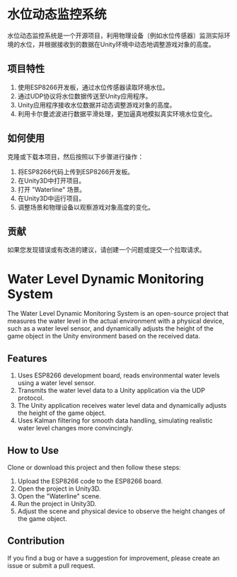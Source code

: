 # 水位动态监控系统

水位动态监控系统是一个开源项目，利用物理设备（例如水位传感器）监测实际环境的水位，并根据接收到的数据在Unity环境中动态地调整游戏对象的高度。

## 项目特性

1. 使用ESP8266开发板，通过水位传感器读取环境水位。
2. 通过UDP协议将水位数据传送至Unity应用程序。
3. Unity应用程序接收水位数据并动态调整游戏对象的高度。
4. 利用卡尔曼滤波进行数据平滑处理，更加逼真地模拟真实环境水位变化。

## 如何使用

克隆或下载本项目，然后按照以下步骤进行操作：

1. 将ESP8266代码上传到ESP8266开发板。
2. 在Unity3D中打开项目。
3. 打开 "Waterline" 场景。
4. 在Unity3D中运行项目。
5. 调整场景和物理设备以观察游戏对象高度的变化。

## 贡献

如果您发现错误或有改进的建议，请创建一个问题或提交一个拉取请求。

# Water Level Dynamic Monitoring System

The Water Level Dynamic Monitoring System is an open-source project that measures the water level in the actual environment with a physical device, such as a water level sensor, and dynamically adjusts the height of the game object in the Unity environment based on the received data.

## Features

1. Uses ESP8266 development board, reads environmental water levels using a water level sensor.
2. Transmits the water level data to a Unity application via the UDP protocol.
3. The Unity application receives water level data and dynamically adjusts the height of the game object.
4. Uses Kalman filtering for smooth data handling, simulating realistic water level changes more convincingly.

## How to Use

Clone or download this project and then follow these steps:

1. Upload the ESP8266 code to the ESP8266 board.
2. Open the project in Unity3D.
3. Open the "Waterline" scene.
4. Run the project in Unity3D.
5. Adjust the scene and physical device to observe the height changes of the game object.

## Contribution

If you find a bug or have a suggestion for improvement, please create an issue or submit a pull request.
